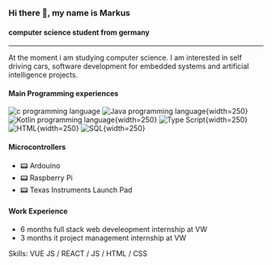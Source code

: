 ### Hi there 👋, my name is Markus
####  computer science student from germany

---

At the moment i am studying computer science. I am interested in self driving cars, software development for embedded systems and artificial intelligence projects.

#### Main Programming experiences
![c programming language](https://cdn.icon-icons.com/icons2/2415/PNG/512/c_original_logo_icon_146611.png)
![Java programming language](https://cdn-icons-png.flaticon.com/512/226/226777.png){width=250}
![Kotlin programming language](https://upload.wikimedia.org/wikipedia/commons/thumb/0/06/Kotlin_Icon.svg/1200px-Kotlin_Icon.svg.png){width=250}
![Type Script](https://cdn-icons-png.flaticon.com/512/919/919832.png){width=250}
![HTML](https://cdn-icons-png.flaticon.com/512/732/732212.png){width=250}
![SQL](https://cdn-icons-png.flaticon.com/512/29/29594.png){width=250}

#### Microcontrollers
- 📟 Ardouino
- 📟 Raspberry Pi
- 📟 Texas Instruments Launch Pad


#### Work Experience
- 6 months full stack web develeopment internship at VW
- 3 months it project management internship at VW

Skills: VUE JS / REACT / JS / HTML / CSS
 





<!---
Atomic456/Atomic456 is a ✨ special ✨ repository because its `README.md` (this file) appears on your GitHub profile.
You can click the Preview link to take a look at your changes.
--->
